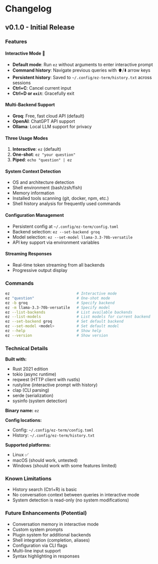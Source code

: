 # Changelog

## v0.1.0 - Initial Release

### Features

#### Interactive Mode 🎉
- **Default mode**: Run `ez` without arguments to enter interactive prompt
- **Command history**: Navigate previous queries with ⬆️/⬇️ arrow keys
- **Persistent history**: Saved to `~/.config/ez-term/history.txt` across sessions
- **Ctrl+C**: Cancel current input
- **Ctrl+D or `exit`**: Gracefully exit

#### Multi-Backend Support
- **Groq**: Free, fast cloud API (default)
- **OpenAI**: ChatGPT API support
- **Ollama**: Local LLM support for privacy

#### Three Usage Modes
1. **Interactive**: `ez` (default)
2. **One-shot**: `ez "your question"`
3. **Piped**: `echo "question" | ez`

#### System Context Detection
- OS and architecture detection
- Shell environment (bash/zsh/fish)
- Memory information
- Installed tools scanning (git, docker, npm, etc.)
- Shell history analysis for frequently used commands

#### Configuration Management
- Persistent config at `~/.config/ez-term/config.toml`
- Backend selection: `ez --set-backend groq`
- Model selection: `ez --set-model llama-3.3-70b-versatile`
- API key support via environment variables

#### Streaming Responses
- Real-time token streaming from all backends
- Progressive output display

### Commands

```bash
ez                              # Interactive mode
ez "question"                   # One-shot mode
ez -b groq                      # Specify backend
ez -m llama-3.3-70b-versatile   # Specify model
ez --list-backends              # List available backends
ez --list-models                # List models for current backend
ez --set-backend groq           # Set default backend
ez --set-model <model>          # Set default model
ez --help                       # Show help
ez --version                    # Show version
```

### Technical Details

**Built with:**
- Rust 2021 edition
- tokio (async runtime)
- reqwest (HTTP client with rustls)
- rustyline (interactive prompt with history)
- clap (CLI parsing)
- serde (serialization)
- sysinfo (system detection)

**Binary name:** `ez`

**Config locations:**
- Config: `~/.config/ez-term/config.toml`
- History: `~/.config/ez-term/history.txt`

**Supported platforms:**
- Linux ✅
- macOS (should work, untested)
- Windows (should work with some features limited)

### Known Limitations

- History search (Ctrl+R) is basic
- No conversation context between queries in interactive mode
- System detection is read-only (no system modifications)

### Future Enhancements (Potential)

- Conversation memory in interactive mode
- Custom system prompts
- Plugin system for additional backends
- Shell integration (completion, aliases)
- Configuration via CLI flags
- Multi-line input support
- Syntax highlighting in responses
